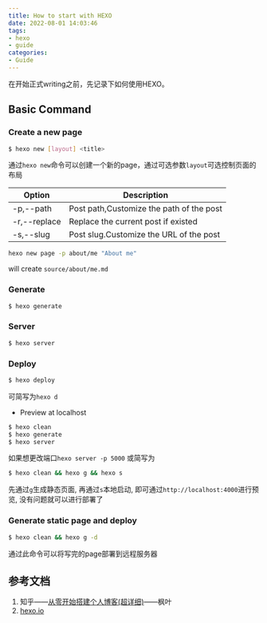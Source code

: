 ```yaml
---
title: How to start with HEXO
date: 2022-08-01 14:03:46
tags: 
- hexo
- guide
categories:
- Guide
---
```


在开始正式writing之前，先记录下如何使用HEXO。

<!-- more -->


## Basic Command
###  Create a new page
````bash
$ hexo new [layout] <title>
````
通过`hexo new`命令可以创建一个新的page，通过可选参数`layout`可选控制页面的布局

| Option       | Description                              |
|--------------|------------------------------------------|
| -p,--path    | Post path,Customize the path of the post |
| -r,--replace | Replace the current post if existed      |
| -s,--slug    | Post slug.Customize the URL of the post  |

````bash
hexo new page -p about/me "About me"
````
will create `source/about/me.md`


###  Generate
````bash
$ hexo generate
````

### Server
````bash
$ hexo server
````

### Deploy
````bash
$ hexo deploy
````
可简写为`hexo d`

* Preview at localhost
````bash
$ hexo clean
$ hexo generate
$ hexo server
````
如果想更改端口`hexo server -p 5000`
或简写为
````bash
$ hexo clean && hexo g && hexo s
````
先通过`g`生成静态页面, 再通过`s`本地启动, 即可通过`http://localhost:4000`进行预览, 没有问题就可以进行部署了


### Generate static page and deploy
````bash
$ hexo clean && hexo g -d
````
通过此命令可以将写完的page部署到远程服务器


## 参考文档

1. 知乎——[从零开始搭建个人博客(超详细)](https://zhuanlan.zhihu.com/p/102592286)——枫叶
2. [hexo.io](https://hexo.io/docs/commands)